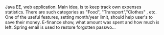 Java EE, web application. Main idea, is to keep track own expenses statistics. There are such categories as "Food", "Transport","Clothes" , etc. One of the useful features, setting month/year limit, should help user's to save their money. E-finance show, what amount was spent and how much is left. Spring email is used to restore forgotten passwo…
